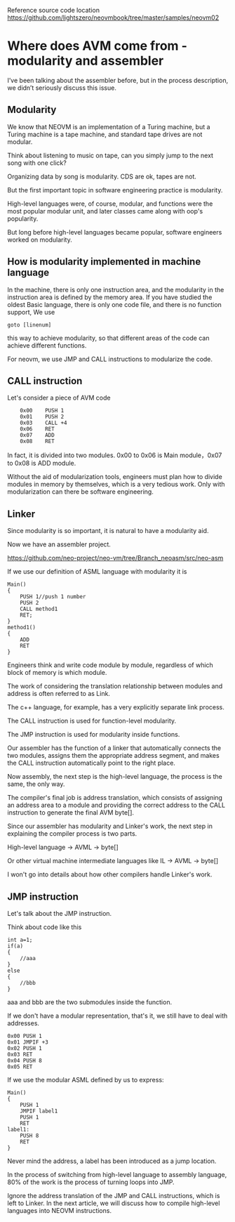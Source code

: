 Reference source code location  
https://github.com/lightszero/neovmbook/tree/master/samples/neovm02

# Where does AVM come from - modularity and assembler

I’ve been talking about the assembler before, but in the process description, we didn’t seriously discuss this issue.

## Modularity

We know that NEOVM is an implementation of a Turing machine, but a Turing machine is a tape machine, and standard tape drives are not modular.

Think about listening to music on tape, can you simply jump to the next song with one click?

Organizing data by song is modularity. CDS are ok, tapes are not.

But the first important topic in software engineering practice is modularity.

High-level languages were, of course, modular, and functions were the most popular modular unit, and later classes came along with oop's popularity.

But long before high-level languages became popular, software engineers worked on modularity.

## How is modularity implemented in machine language

In the machine, there is only one instruction area, and the modularity in the instruction area is defined by the memory area. If you have studied the oldest Basic language, there is only one code file, and there is no function support, We use

```
goto [linenum]
```

this way to achieve modularity, so that different areas of the code can achieve different functions.

For neovm, we use JMP and CALL instructions to modularize the code.


## CALL instruction

Let's consider a piece of AVM code
```
    0x00    PUSH 1
    0x01    PUSH 2
    0x03    CALL +4
    0x06    RET
    0x07    ADD
    0x08    RET
```
In fact, it is divided into two modules.
    0x00 to 0x06 is Main module，0x07 to 0x08 is ADD module.

Without the aid of modularization tools, engineers must plan how to divide modules in memory by themselves, which is a very tedious work. Only with modularization can there be software engineering.


## Linker

Since modularity is so important, it is natural to have a modularity aid.

Now we have an assembler project.

https://github.com/neo-project/neo-vm/tree/Branch_neoasm/src/neo-asm

If we use our definition of ASML language with modularity it is

```
Main()
{
    PUSH 1//push 1 number
    PUSH 2
    CALL method1
    RET;
}
method1()
{
    ADD
    RET
}
```

Engineers think and write code module by module, regardless of which block of memory is which module.

The work of considering the translation relationship between modules and address is often referred to as Link.

The c++ language, for example, has a very explicitly separate link process.

The CALL instruction is used for function-level modularity.

The JMP instruction is used for modularity inside functions.

Our assembler has the function of a linker that automatically connects the two modules, assigns them the appropriate address segment, and makes the CALL instruction automatically point to the right place.

Now assembly, the next step is the high-level language, the process is the same, the only way.

The compiler's final job is address translation, which consists of assigning an address area to a module and providing the correct address to the CALL instruction to generate the final AVM byte[].

Since our assembler has modularity and Linker's work, the next step in explaining the compiler process is two parts.

High-level language -> AVML -> byte[]

Or other virtual machine intermediate languages like IL -> AVML -> byte[]

I won't go into details about how other compilers handle Linker's work.

## JMP instruction

Let's talk about the JMP instruction.

Think about code like this


```
int a=1;
if(a)
{
    //aaa
}
else
{
    //bbb
}

```

aaa and bbb are the two submodules inside the function.

If we don't have a modular representation, that's it, we still have to deal with addresses.

```
0x00 PUSH 1
0x01 JMPIF +3
0x02 PUSH 1
0x03 RET
0x04 PUSH 8
0x05 RET
```

If we use the modular ASML defined by us to express:

```
Main()
{
    PUSH 1
    JMPIF label1
    PUSH 1
    RET
label1:
    PUSH 8
    RET    
}
```

Never mind the address, a label has been introduced as a jump location.

In the process of switching from high-level language to assembly language, 80% of the work is the process of turning loops into JMP.

Ignore the address translation of the JMP and CALL instructions, which is left to Linker. In the next article, we will discuss how to compile high-level languages into NEOVM instructions.
